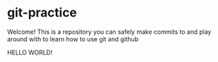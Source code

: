 # git-practice

Welcome! This is a repository you can safely make commits to and play around with to learn how to use git and github

HELLO WORLD!